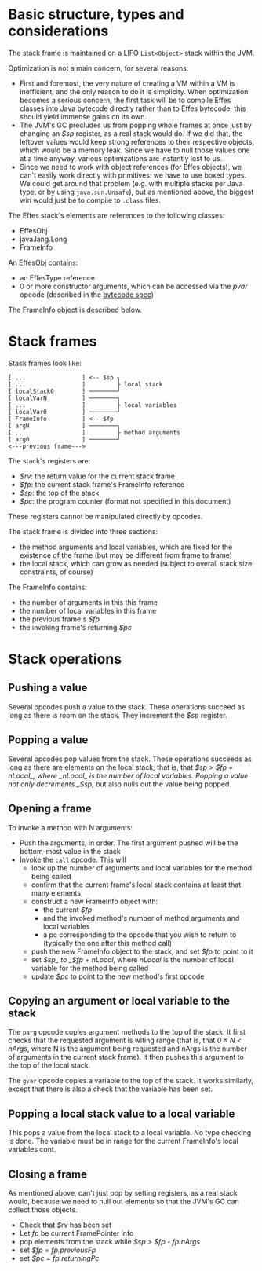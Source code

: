Basic structure, types and considerations
========================================================================================

The stack frame is maintained on a LIFO `List<Object>` stack within the JVM.

Optimization is not a main concern, for several reasons:

- First and foremost, the very nature of creating a VM within a VM is inefficient, and the only reason to do it is simplicity. When optimization becomes a serious concern, the first task will be to compile Effes classes into Java bytecode directly rather than to Effes bytecode; this should yield immense gains on its own.
- The JVM's GC precludes us from popping whole frames at once just by changing an _$sp_ register, as a real stack would do. If we did that, the leftover values would keep strong references to their respective objects, which would be a memory leak. Since we have to null those values one at a time anyway, various optimizations are instantly lost to us.
- Since we need to work with object references (for Effes objects), we can't easily work directly with primitives: we have to use boxed types. We could get around that problem (e.g. with multiple stacks per Java type, or by using `java.sun.Unsafe`), but as mentioned above, the biggest win would just be to compile to `.class` files.

The Effes stack's elements are references to the following classes:

- EffesObj
- java.lang.Long
- FrameInfo

An EffesObj contains:

- an EffesType reference
- 0 or more constructor arguments, which can be accessed via the _pvar_ opcode (described in the [bytecode spec](bytecode.md))

The FrameInfo object is described below.

Stack frames
========================================================================================

Stack frames look like:

    [ ...                ] <-- $sp ╮
    [ ...                ]         ├ local stack
    [ localStack0        ] ────────╯
    [ localVarN          ] ────────╮
    [ ...                ]         ├ local variables
    [ localVar0          ] ────────╯
    [ FrameInfo          ] <-- $fp
    [ argN               ] ────────╮
    [ ...                ]         ├ method arguments
    [ arg0               ] ────────╯
    <---previous frame--->

The stack's registers are:

- _$rv_: the return value for the current stack frame
- _$fp_: the current stack frame's FrameInfo reference
- _$sp_: the top of the stack
- _$pc_: the program counter (format not specified in this document)

These registers cannot be manipulated directly by opcodes.

The stack frame is divided into three sections:

- the method arguments and local variables, which are fixed for the existence of the frame (but may be different from frame to frame)
- the local stack, which can grow as needed (subject to overall stack size constraints, of course)

The FrameInfo contains:

- the number of arguments in this this frame
- the number of local variables in this frame
- the previous frame's _$fp_
- the invoking frame's returning _$pc_

Stack operations
========================================================================================

Pushing a value
----------------------------------------------------------------------------------------

Several opcodes push a value to the stack. These operations succeed as long as there is room on the stack. They increment the _$sp_ register.

Popping a value
----------------------------------------------------------------------------------------

Several opcodes pop values from the stack. These operations succeeds as long as there are elements on the local stack; that is, that _$sp > $fp + nLocal_, where _nLocal_ is the number of local variables. Popping a value not only decrements _$sp_, but also nulls out the value being popped.

Opening a frame
----------------------------------------------------------------------------------------

To invoke a method with N arguments:

- Push the arguments, in order. The first argument pushed will be the bottom-most value in the stack
- Invoke the `call` opcode. This will
  - look up the number of arguments and local variables for the method being called
  - confirm that the current frame's local stack contains at least that many elements
  - construct a new FrameInfo object with:
    - the current _$fp_
    - and the invoked method's number of method arguments and local variables
    - a pc corresponding to the opcode that you wish to return to (typically the one after this method call)
  - push the new FrameInfo object to the stack, and set _$fp_ to point to it
  - set _$sp_ to _$fp + nLocal_, where _nLocal_ is the number of local variable for the method being called
  - update _$pc_ to point to the new method's first opcode

Copying an argument or local variable to the stack
----------------------------------------------------------------------------------------

The `parg` opcode copies argument methods to the top of the stack. It first checks that the requested argument is witing range (that is, that _0 ≤ N < nArgs_, where N is the argument being requested and nArgs is the number of arguments in the current stack frame). It then pushes this argument to the top of the local stack.

The `gvar` opcode copies a variable to the top of the stack. It works similarly, except that there is also a check that the variable has been set.

Popping a local stack value to a local variable
----------------------------------------------------------------------------------------

This pops a value from the local stack to a local variable. No type checking is done. The variable must be in range for the current FrameInfo's local variables cont.
    
Closing a frame
----------------------------------------------------------------------------------------

As mentioned above, can't just pop by setting registers, as a real stack would, because we need to null out elements so that the JVM's GC can collect those objects.

- Check that _$rv_ has been set
- Let _fp_ be current FramePointer info
- pop elements from the stack while _$sp > $fp - fp.nArgs_
- set _$fp = fp.previousFp_
- set _$pc = fp.returningPc_
